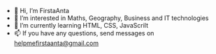 - 👋 Hi, I’m FirstaAnta
- 👀 I’m interested in Maths, Geography, Business and IT technologies
- 🌱 I’m currently learning HTML, CSS, JavaScrilt
- 📫 If you have any questions, send messages on helpmefirstaanta@gmail.com
